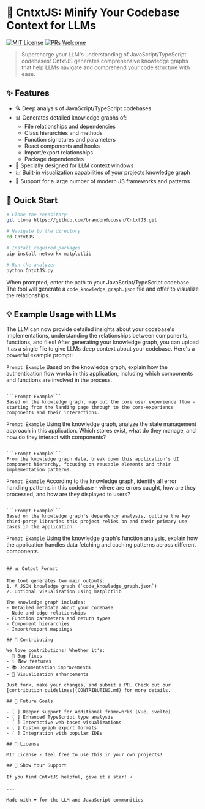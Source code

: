 # 🧠 CntxtJS: Minify Your Codebase Context for LLMs

[![MIT License](https://img.shields.io/badge/License-MIT-green.svg)](https://choosealicense.com/licenses/mit/)
[![PRs Welcome](https://img.shields.io/badge/PRs-welcome-brightgreen.svg?style=flat-square)](http://makeapullrequest.com)

> Supercharge your LLM's understanding of JavaScript/TypeScript codebases! CntxtJS generates comprehensive knowledge graphs that help LLMs navigate and comprehend your code structure with ease.

## ✨ Features

- 🔍 Deep analysis of JavaScript/TypeScript codebases
- 📊 Generates detailed knowledge graphs of:
  - File relationships and dependencies
  - Class hierarchies and methods
  - Function signatures and parameters
  - React components and hooks
  - Import/export relationships
  - Package dependencies
- 🎯 Specially designed for LLM context windows
- 📈 Built-in visualization capabilities of your projects knowledge graph
- 🚀 Support for a large number of modern JS frameworks and patterns

## 🚀 Quick Start

```bash
# Clone the repository
git clone https://github.com/brandondocusen/CntxtJS.git

# Navigate to the directory
cd CntxtJS

# Install required packages
pip install networkx matplotlib

# Run the analyzer
python CntxtJS.py
```

When prompted, enter the path to your JavaScript/TypeScript codebase. The tool will generate a `code_knowledge_graph.json` file and offer to visualize the relationships.

## 💡 Example Usage with LLMs

The LLM can now provide detailed insights about your codebase's implementations, understanding the relationships between components, functions, and files!
After generating your knowledge graph, you can upload it as a single file to give LLMs deep context about your codebase. Here's a powerful example prompt:

```Prompt Example```
Based on the knowledge graph, explain how the authentication flow works in this application, 
including which components and functions are involved in the process.
```

```Prompt Example```
Based on the knowledge graph, map out the core user experience flow - starting from the landing page through to the core-experience components and their interactions.
```

```Prompt Example```
Using the knowledge graph, analyze the state management approach in this application. Which stores exist, what do they manage, and how do they interact with components?
```

```Prompt Example```
From the knowledge graph data, break down this application's UI component hierarchy, focusing on reusable elements and their implementation patterns.
```

```Prompt Example```
According to the knowledge graph, identify all error handling patterns in this codebase - where are errors caught, how are they processed, and how are they displayed to users?
```

```Prompt Example```
Based on the knowledge graph's dependency analysis, outline the key third-party libraries this project relies on and their primary use cases in the application.
```

```Prompt Example```
Using the knowledge graph's function analysis, explain how the application handles data fetching and caching patterns across different components.
```

## 📊 Output Format

The tool generates two main outputs:
1. A JSON knowledge graph (`code_knowledge_graph.json`)
2. Optional visualization using matplotlib

The knowledge graph includes:
- Detailed metadata about your codebase
- Node and edge relationships
- Function parameters and return types
- Component hierarchies
- Import/export mappings

## 🤝 Contributing

We love contributions! Whether it's:
- 🐛 Bug fixes
- ✨ New features
- 📚 Documentation improvements
- 🎨 Visualization enhancements

Just fork, make your changes, and submit a PR. Check out our [contribution guidelines](CONTRIBUTING.md) for more details.

## 🎯 Future Goals

- [ ] Deeper support for additional frameworks (Vue, Svelte)
- [ ] Enhanced TypeScript type analysis
- [ ] Interactive web-based visualizations
- [ ] Custom graph export formats
- [ ] Integration with popular IDEs

## 📝 License

MIT License - feel free to use this in your own projects!

## 🌟 Show Your Support

If you find CntxtJS helpful, give it a star! ⭐️ 

---

Made with ❤️ for the LLM and JavaScript communities
